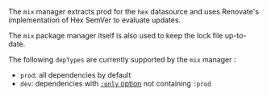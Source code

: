 The `mix` manager extracts prod for the `hex` datasource and uses Renovate's implementation of Hex SemVer to evaluate updates.

The `mix` package manager itself is also used to keep the lock file up-to-date.

The following `depTypes` are currently supported by the `mix` manager :

- `prod`: all dependencies by default
- `dev`: dependencies with [`:only` option](https://hexdocs.pm/mix/1.18.1/Mix.Tasks.Deps.html#module-dependency-definition-options) not containing `:prod`

